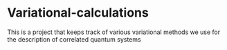 # Variational-calculations
This is a project that keeps track of various variational methods we use for the description of correlated quantum systems
